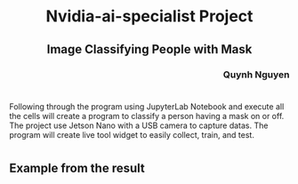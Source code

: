 <h1 align= "center"> Nvidia-ai-specialist Project </h1>
<h2 align = "center"> Image Classifying People with Mask </h2>
<h3 align = "right"> Quynh Nguyen </h3>

#
Following through the program using JupyterLab Notebook and execute all the cells will create a program to classify a person having a mask on or off. The project use Jetson Nano with a USB camera to capture datas. 
The program will create live tool widget to easily collect, train, and test. 
#
## Example from the result
